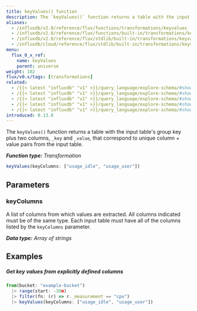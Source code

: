```yaml
---
title: keyValues() function
description: The `keyValues()` function returns a table with the input table's group key plus two columns, _key and _value, that correspond to unique column + value pairs from the input table.
aliases:
  - /influxdb/v2.0/reference/flux/functions/transformations/keyvalues
  - /influxdb/v2.0/reference/flux/functions/built-in/transformations/keyvalues/
  - /influxdb/v2.0/reference/flux/stdlib/built-in/transformations/keyvalues/
  - /influxdb/cloud/reference/flux/stdlib/built-in/transformations/keyvalues/
menu:
  flux_0_x_ref:
    name: keyValues
    parent: universe
weight: 102
flux/v0.x/tags: [transformations]
related:
  - /{{< latest "influxdb" "v1" >}}/query_language/explore-schema/#show-measurements, InfluxQL – SHOW MEASUREMENTS
  - /{{< latest "influxdb" "v1" >}}/query_language/explore-schema/#show-field-keys, InfluxQL – SHOW FIELD KEYS
  - /{{< latest "influxdb" "v1" >}}/query_language/explore-schema/#show-tag-keys, InfluxQL – SHOW TAG KEYS
  - /{{< latest "influxdb" "v1" >}}/query_language/explore-schema/#show-tag-values, InfluxQL – SHOW TAG VALUES
  - /{{< latest "influxdb" "v1" >}}/query_language/explore-schema/#show-serie, InfluxQL – SHOW SERIES
introduced: 0.13.0
---
```


The `keyValues()` function returns a table with the input table's group key plus two columns,
`_key` and `_value`, that correspond to unique column + value pairs from the input table.

_**Function type:** Transformation_  

```js
keyValues(keyColumns: ["usage_idle", "usage_user"])
```

<!--
```js
// OR

keyValues(fn: (schema) => schema.columns |> filter(fn: (r) =>  r.label =~ /usage_.*/))
``` -->

## Parameters

<!--
{{% note %}}
`keyColumns` and `fn` are mutually exclusive. Only one may be used at a time.
{{% /note %}}
-->

### keyColumns

A list of columns from which values are extracted.
All columns indicated must be of the same type.
Each input table must have all of the columns listed by the `keyColumns` parameter.

_**Data type:** Array of strings_

<!--
### fn

Function used to identify a set of columns.
All columns indicated must be of the same type.

{{% note %}}
Make sure `fn` parameter names match each specified parameter. To learn why, see [Match parameter names](/flux/v0.x/spec/data-model/#match-parameter-names).
{{% /note %}}

_**Data type:** Function_

## Additional requirements

- Only one of `keyColumns` or `fn` may be used in a single call.
- All columns indicated must be of the same type.
- Each input table must have all of the columns listed by the `keyColumns` parameter.
-->

## Examples

##### Get key values from explicitly defined columns

```js
from(bucket: "example-bucket")
  |> range(start: -30m)
  |> filter(fn: (r) => r._measurement == "cpu")
  |> keyValues(keyColumns: ["usage_idle", "usage_user"])
```

<!--
##### Get key values from columns matching a regular expression

```js
from(bucket: "example-bucket")
  |> range(start: -30m)
  |> filter(fn: (r) => r._measurement == "cpu")
  |> keyValues(fn: (schema) => schema.columns |> filter(fn: (r) =>  r.label =~ /usage_.*/))
```
 -->
